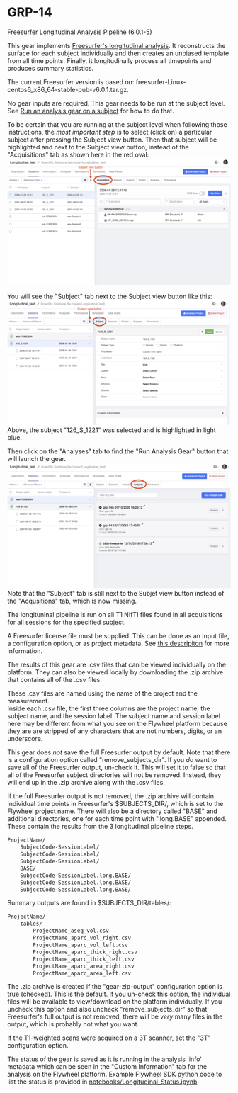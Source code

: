 # GRP-14
Freesurfer Longitudinal Analysis Pipeline (6.0.1-5)

This gear implements [Freesurfer's longitudinal analysis](https://surfer.nmr.mgh.harvard.edu/fswiki/LongitudinalProcessing#WorkflowSummary).
It reconstructs the surface for each subject individually
and then creates an unbiased template from all time points. Finally, it longitudinally process all timepoints and 
produces summary statistics. 

The current Freesurfer version is based on: freesurfer-Linux-centos6_x86_64-stable-pub-v6.0.1.tar.gz.

No gear inputs are required.
This gear needs to be run at the subject level.  See [Run an analysis gear on a subject](https://docs.flywheel.io/hc/en-us/articles/360038261213-Run-an-analysis-gear-on-a-subject) for how to do that.  

To be certain that you are running at the subject level when following
those instructions, the *most important step* is to select (click on) a 
particular subject after pressing the Subject view button.  Then that subject 
will be highlighted and next to the Subject view button, instead of the
"Acquisitions" tab as shown here in the red oval:
![Acquisitiions is selected](/images/AcquisitionsSelected.png)

You will see the "Subject" tab next to the Subject view button like this:
![Subject is selected](/images/SubjectSelected.png)
Above, the subject "126_S_1221" was selected and is highlighted in light blue.

Then click on the "Analyses" tab to find the "Run Analysis Gear" button that
will launch the gear.
![Analyses is selected](/images/AnalysesSelected.png)
Note that the "Subject" tab is still next to the Subjet view button instead of
the "Acqusitions" tab, which is now missing.

The longituninal pipeline is run on all T1 NIfTI files found in all 
acquisitions for all sessions for the specified subject.

A Freesurfer license file must be supplied. This can be done as an input
file, a configuration option, or as project metadata.  See [this descripiton](https://docs.flywheel.io/hc/en-us/articles/360013235453-How-to-include-a-Freesurfer-license-file-in-order-to-run-the-fMRIPrep-gear-) for more information.

The results of this gear are .csv files that can be viewed individually on the 
platform.  They can also be viewed locally by downloading the .zip archive that
contains all of the .csv files.

These .csv files are named using the name of the project and the measurement.  
Inside each .csv file, the first three columns are the project name, the subject
name, and the session label.  The subject name and session label here may be
different from what you see on the Flywheel platform because they are are 
stripped of any characters that are not numbers, digits, or an underscore.

This gear does *not* save the full Freesurfer output by default.  Note that 
there is a configuration option called "remove_subjects_dir".  If you *do* want 
to save all of the Freesurfer output, un-check it.  This will set it to false
so that all of the Freesurfer subject directories will not be removed.
Instead, they will end up in the .zip archive along with the .csv files.

If the full Freesurfer output is not removed, the .zip archive will
contain individual time points in Freesurfer's $SUBJECTS_DIR/, which
is set to the Flywheel project name.  There will also be a directory
called "BASE" and additional directories, one for each time point with
".long.BASE" appended.  These contain the results from the 3 longitudinal
pipeline steps.


```
ProjectName/
    SubjectCode-SessionLabel/
    SubjectCode-SessionLabel/
    SubjectCode-SessionLabel/
    BASE/
    SubjectCode-SessionLabel.long.BASE/
    SubjectCode-SessionLabel.long.BASE/
    SubjectCode-SessionLabel.long.BASE/
```

Summary outputs are found in $SUBJECTS_DIR/tables/:
```
ProjectName/
    tables/
        ProjectName_aseg_vol.csv
        ProjectName_aparc_vol_right.csv
        ProjectName_aparc_vol_left.csv
        ProjectName_aparc_thick_right.csv
        ProjectName_aparc_thick_left.csv
        ProjectName_aparc_area_right.csv
        ProjectName_aparc_area_left.csv
```

The .zip archive is created if the "gear-zip-output" configuration option
is true (checked).  This is the default.  If you un-check this option, the
individual files will be available to view/download on the platform
individually.  If you uncheck this option and also uncheck 
"remove_subjects_dir" so that Freesurfer's full output is not removed, 
there will be *very* many files in the output, which is probably not 
what you want.

If the T1-weighted scans were acquired on a 3T scanner, set the "3T" 
configuration option.

The status of the gear is saved as it is running in the analysis
'info' metadata which can be seen in the "Custom Information" tab
for the analysis on the Flywheel platform.
Example Flywheel SDK python code to list the status is 
provided in
[notebooks/Longitudinal_Status.ipynb](https://github.com/flywheel-apps/GRP-14/blob/dev/notebooks/Longitudinal_Status.ipynb).
